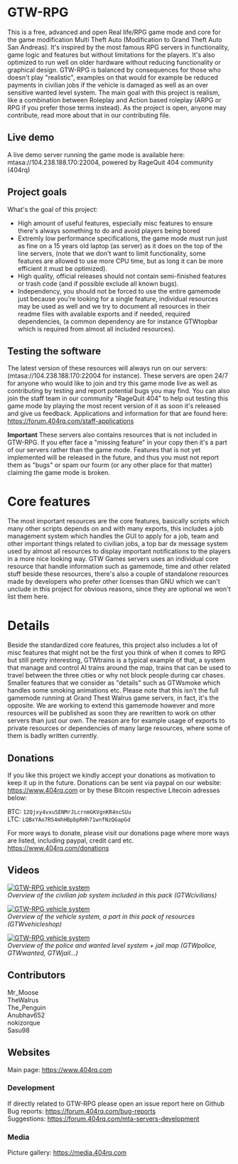 # GTW-RPG
This is a free, advanced and open Real life/RPG game mode and core for the game modification Multi Theft Auto (Modification to Grand Theft Auto San Andreas). It's inspired by the most famous RPG servers in functionality, game logic and features but without limitations for the players. It's also optimized to run well on older hardware without reducing functionality or graphical design. 
GTW-RPG is balanced by consequences for those who doesn't play "realistic", examples on that would for example be reduced payments in civilian jobs if the vehicle is damaged as well as an over sensitive wanted level system. The main goal with this project is realism, like a combination between Roleplay and Action based roleplay (ARPG or RPG if you prefer those terms instead). As the project is open, anyone may contribute, read more about that in our contributing file. 

## Live demo
A live demo server running the game mode is available here: mtasa://104.238.188.170:22004, powered by RageQuit 404 community (404rq)

## Project goals
What's the goal of this project:
* High amount of useful features, especially misc features to ensure there's always something to do and avoid players being bored
* Extremly low performance specifications, the game mode must run just as fine on a 15 years old laptop (as server) as it does on the top of the line servers, (note that we don't want to limit functionality, some features are allowed to use more CPU time, but as long it can be more efficient it must be optimized).
* High quality, official releases should not contain semi-finished features or trash code (and if possible exclude all known bugs).
* Independency, you should not be forced to use the entire gamemode just because you're looking for a single feature, individual resources may be used as well and we try to document all resources in their readme files with available exports and if needed, required dependencies, (a common dependency are for instance GTWtopbar which is required from almost all included resources).

## Testing the software
The latest version of these resources will always run on our servers: (mtasa://104.238.188.170:22004 for instance). These servers are open 24/7 for anyone who would like to join and try this game mode live as well as contributing by testing and report potential bugs you may find. You can also join the staff team in our community "RageQuit 404" to help out testing this game mode by playing the most recent version of it as soon it's released and give us feedback. Applications and information for that are found here:<br>
https://forum.404rq.com/staff-applications

**Important** These servers also contains resources that is not included in GTW-RPG. If you efter face a "missing feature" in your copy then it's a part of our servers rather than the game mode. Features that is not yet implemented will be released in the future, and thus you must not report them as "bugs" or spam our fourm (or any other place for that matter) claiming the game mode is broken.

# Core features
The most important resources are the core features, basically scripts which many other scripts depends on and with many exports, this includes a job management system which handles the GUI to apply for a job, team and other important things related to civilian jobs, a top bar dx message system used by almost all resources to display important notifications to the players in a more nice looking way. GTW Games servers uses an individual core resource that handle information such as gamemode, time and other related stuff beside these resources, there's also a couple of standalone resources made by developers who prefer other licenses than GNU which we can't unclude in this project for obvious reasons, since they are optional we won't list them here.

# Details
Beside the standardized core features, this project also includes a lot of misc features that might not be the first you think of when it comes to RPG but still pretty interesting, GTWtrains is a typical example of that, a system that manage and control AI trains around the map, trains that can be used to travel between the three cities or why not block people during car chases. Smaller features that we consider as "details" such as GTWsmoke which handles some smoking animations etc. Please note that this isn't the full gamemode running at Grand Thest Walrus game servers, in fact, it's the opposite. We are working to extend this gamemode however and more resources will be published as soon they are rewritten to work on other servers than just our own. The reason are for example usage of exports to private resources or dependencies of many large resources, where some of them is badly written currently.

## Donations
If you like this project we kindly accept your donations as motivation to keep it up in the future. Donations can be sent via paypal on our website: https://www.404rq.com or by these Bitcoin respective Litecoin adresses below:

BTC: `12Qjxy4vxuSENMrJLcrnmGKVgnKR4ncSUu`<br>
LTC: `LQBxYAo7RS4mhHBpbpRHh71wnfNzQGapGd`

For more ways to donate, please visit our donations page where more ways are listed, including paypal, credit card etc.
https://www.404rq.com/donations

## Videos
[![GTW-RPG vehicle system](http://img.youtube.com/vi/IKAHKrxKUbk/0.jpg)](http://www.youtube.com/watch?v=IKAHKrxKUbk)<br>
_Overview of the civilian job system included in this pack (GTWcivilians)_

[![GTW-RPG vehicle system](http://img.youtube.com/vi/x89n19ufIrk/0.jpg)](http://www.youtube.com/watch?v=x89n19ufIrk)<br>
_Overview of the vehicle system, a part in this pack of resources (GTWvehicleshop)_

[![GTW-RPG vehicle system](http://img.youtube.com/vi/H_HLtxBT9VA/0.jpg)](http://www.youtube.com/watch?v=H_HLtxBT9VA)<br>
_Overview of the police and wanted level system + jail map (GTWpolice, GTWwanted, GTWjail...)_

## Contributors
Mr_Moose<br>
TheWalrus<br>
The_Penguin<br>
Anubhav652<br>
nokizorque<br>
Sasu98

## Websites
Main page: https://www.404rq.com<br>
### Development
If directly related to GTW-RPG please open an issue report here on Github<br>
Bug reports: https://forum.404rq.com/bug-reports<br>
Suggestions: https://forum.404rq.com/mta-servers-development
### Media
Picture gallery: https://media.404rq.com
